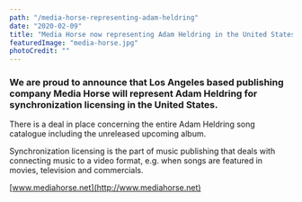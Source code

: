 ```yaml
---
path: "/media-horse-representing-adam-heldring"
date: "2020-02-09"
title: "Media Horse now representing Adam Heldring in the United States"
featuredImage: "media-horse.jpg"
photoCredit: ""
---
```


### We are proud to announce that Los Angeles based publishing company Media Horse will represent Adam Heldring for synchronization licensing in the United States. 

There is a deal in place concerning the entire Adam Heldring song catalogue including the unreleased upcoming album.

Synchronization licensing is the part of music publishing that deals with connecting music to a video format, e.g. when songs are featured in movies, television and commercials.

[www.mediahorse.net](http://www.mediahorse.net)